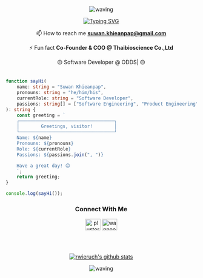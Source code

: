 <div align="center" >
 
 ![waving](https://capsule-render.vercel.app/api?type=waving&height=90&color=6d6aff)

 <div align="center" >
  
  [![Typing SVG](https://readme-typing-svg.herokuapp.com?font=Mouse+Memoirs&size=74&pause=500&color=6d6affBC&vCenter=true&width=700&height=80&lines=I'm+Suwan+Khiean-pap+(wan);A+Passionate+Software+Engineer;From+Thailand)](https://git.io/typing-svg)
  
  </div>

 </div>

<div align="center" >

 📫 How to reach me **suwan.khieanpap@gmail.com**

 ⚡ Fun fact **Co-Founder & COO @ Thaibioscience Co.,Ltd**

 🟡 Software Developer @ ODDS| 🟡
	
##

<div align="left" >

``` TypeScript
function sayHi(
    name: string = "Suwan Khieanpap",
    pronouns: string = "he/him/his",
    currentRole: string = "Software Developer",
    passions: string[] = ["Software Engineering", "Product Engineering", "Infrastructure as Code"]
): string {
    const greeting = `
    ┌───────────────────────────────────┐
    │        Greetings, visitor!        │
    └───────────────────────────────────┘
    Name: ${name}
    Pronouns: ${pronouns}
    Role: ${currentRole}
    Passions: ${passions.join(", ")}

    Have a great day! 😊
    `;
    return greeting;
}

console.log(sayHi());

```

 </div>


<h3 align="center"><strong>Connect With Me</strong></h3>
<p align="center">
<a href="https://fb.com/plustor9.ss" target="blank"><img align="center" src="https://raw.githubusercontent.com/rahuldkjain/github-profile-readme-generator/master/src/images/icons/Social/facebook.svg" alt="plustor9.ss" height="30" width="40" /></a>
<a href="https://instagram.com/wannoonce" target="blank"><img align="center" src="https://raw.githubusercontent.com/rahuldkjain/github-profile-readme-generator/master/src/images/icons/Social/instagram.svg" alt="wannoonce" height="30" width="40" /></a>
</p>
	
##




 </div>

</div>
</br>
<div align="center" >
	
[![rwieruch's github stats](https://github-readme-stats.vercel.app/api?username=oncepk&show_icons=true&theme=holi&count_private=true)](https://github.com/oncepk/)

</div>

<div align="center" >
 
 ![waving](https://capsule-render.vercel.app/api?type=waving&color=6d6aff&height=120&section=footer)
 
</div>
